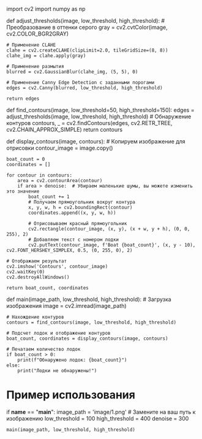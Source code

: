 import cv2
import numpy as np

def adjust_thresholds(image, low_threshold, high_threshold):
    # Преобразование в оттенки серого
    gray = cv2.cvtColor(image, cv2.COLOR_BGR2GRAY)
    
    # Применение CLAHE
    clahe = cv2.createCLAHE(clipLimit=2.0, tileGridSize=(8, 8))
    clahe_img = clahe.apply(gray)
    
    # Применение размытия
    blurred = cv2.GaussianBlur(clahe_img, (5, 5), 0)

    # Применение Canny Edge Detection с заданными порогами
    edges = cv2.Canny(blurred, low_threshold, high_threshold)
    
    return edges

def find_contours(image, low_threshold=50, high_threshold=150):
    edges = adjust_thresholds(image, low_threshold, high_threshold)
    # Обнаружение контуров
    contours, _ = cv2.findContours(edges, cv2.RETR_TREE, cv2.CHAIN_APPROX_SIMPLE)
    return contours

def display_contours(image, contours):
    # Копируем изображение для отрисовки
    contour_image = image.copy()
    
    boat_count = 0
    coordinates = []

    for contour in contours:
        area = cv2.contourArea(contour)
        if area > denoise:  # Убираем маленькие шумы, вы можете изменить это значение
            boat_count += 1
            # Получаем прямоугольник вокруг контура
            x, y, w, h = cv2.boundingRect(contour)
            coordinates.append((x, y, w, h))

            # Отрисовываем красный прямоугольник
            cv2.rectangle(contour_image, (x, y), (x + w, y + h), (0, 0, 255), 2)
            # Добавляем текст с номером лодки
            cv2.putText(contour_image, f'Boat {boat_count}', (x, y - 10), cv2.FONT_HERSHEY_SIMPLEX, 0.5, (0, 255, 0), 2)

    # Отображаем результат
    cv2.imshow('Contours', contour_image)
    cv2.waitKey(0)
    cv2.destroyAllWindows()

    return boat_count, coordinates

def main(image_path, low_threshold, high_threshold):
    # Загрузка изображения
    image = cv2.imread(image_path)
    
    # Нахождение контуров
    contours = find_contours(image, low_threshold, high_threshold)
    
    # Подсчет лодок и отображение контуров
    boat_count, coordinates = display_contours(image, contours)
    
    # Печатаем количество лодок
    if boat_count > 0:
        print(f"Обнаружено лодок: {boat_count}")
    else:
        print("Лодки не обнаружены!")

# Пример использования
if __name__ == "__main__":
    image_path = 'image/1.png'  # Замените на ваш путь к изображению
    low_threshold = 100
    high_threshold = 400
    denoise = 300
    
    main(image_path, low_threshold, high_threshold)

